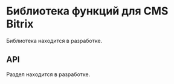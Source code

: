 # Библиотека функций для CMS Bitrix

Библиотека находится в разработке.

## API

Раздел находится в разработке.
